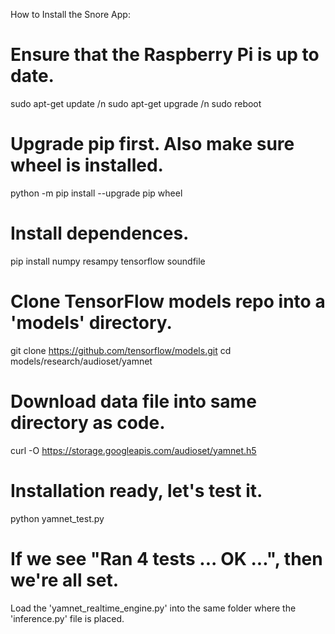 How to Install the Snore App:

# Ensure that the Raspberry Pi is up to date.
sudo apt-get update /n
sudo apt-get upgrade /n
sudo reboot

# Upgrade pip first. Also make sure wheel is installed.
python -m pip install --upgrade pip wheel

# Install dependences.
pip install numpy resampy tensorflow soundfile

# Clone TensorFlow models repo into a 'models' directory.
git clone https://github.com/tensorflow/models.git
cd models/research/audioset/yamnet
# Download data file into same directory as code.
curl -O https://storage.googleapis.com/audioset/yamnet.h5

# Installation ready, let's test it.
python yamnet_test.py
# If we see "Ran 4 tests ... OK ...", then we're all set.

Load the 'yamnet_realtime_engine.py' into the same folder where the 'inference.py' file is placed. 
